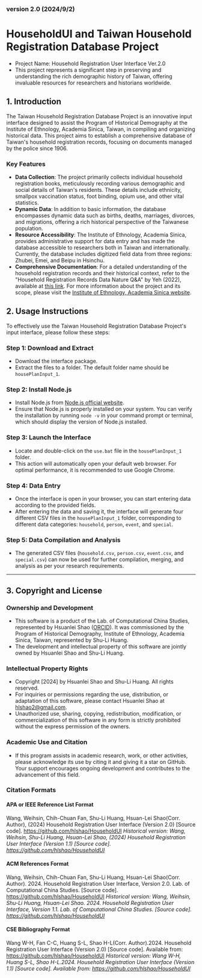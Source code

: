 ### version 2.0 (2024/9/2)

# HouseholdUI and Taiwan Household Registration Database Project
- Project Name: Household Registration User Interface Ver.2.0
- This project represents a significant step in preserving and understanding the rich demographic history of Taiwan, offering invaluable resources for researchers and historians worldwide.

## 1. Introduction
The Taiwan Household Registration Database Project is an innovative input interface designed to assist the Program of Historical Demography at the Institute of Ethnology, Academia Sinica, Taiwan, in compiling and organizing historical data. This project aims to establish a comprehensive database of Taiwan's household registration records, focusing on documents managed by the police since 1906.

### Key Features
- **Data Collection**: The project primarily collects individual household registration books, meticulously recording various demographic and social details of Taiwan's residents. These details include ethnicity, smallpox vaccination status, foot binding, opium use, and other vital statistics.
- **Dynamic Data**: In addition to basic information, the database encompasses dynamic data such as births, deaths, marriages, divorces, and migrations, offering a rich historical perspective of the Taiwanese population.
- **Resource Accessibility**: The Institute of Ethnology, Academia Sinica, provides administrative support for data entry and has made the database accessible to researchers both in Taiwan and internationally. Currently, the database includes digitized field data from three regions: Zhubei, Emei, and Beipu in Hsinchu.
- **Comprehensive Documentation**: For a detailed understanding of the household registration records and their historical context, refer to the "Household Registration Records Data Nature Q&A" by Yeh (2022), available at [this link](https://drive.google.com/file/d/1nui-RuWA3EDEWWCFa4iUd3f8xP2Ry1A7/view?usp=sharing).
For more information about the project and its scope, please visit the [Institute of Ethnology, Academia Sinica website](https://www.ioe.sinica.edu.tw/Content/Messages/Msg_content.aspx?SiteID=1130253423514047143&MenuID=1130253424515647541&FID=).

## 2. Usage Instructions
To effectively use the Taiwan Household Registration Database Project's input interface, please follow these steps:

### Step 1: Download and Extract
- Download the interface package.
- Extract the files to a folder. The default folder name should be `housePlanInput_1`.

### Step 2: Install Node.js
- Install Node.js from [Node.js official website](https://nodejs.org/en).
- Ensure that Node.js is properly installed on your system. You can verify the installation by running `node -v` in your command prompt or terminal, which should display the version of Node.js installed.

### Step 3: Launch the Interface
- Locate and double-click on the `use.bat` file in the `housePlanInput_1` folder.
- This action will automatically open your default web browser. For optimal performance, it is recommended to use Google Chrome.

### Step 4: Data Entry
- Once the interface is open in your browser, you can start entering data according to the provided fields.
- After entering the data and saving it, the interface will generate four different CSV files in the `housePlanInput_1` folder, corresponding to different data categories: `household`, `person`, `event`, and `special`.

### Step 5: Data Compilation and Analysis
- The generated CSV files (`household.csv`, `person.csv`, `event.csv`, and `special.csv`) can now be used for further compilation, merging, and analysis as per your research requirements.
---
## 3. Copyright and License

### Ownership and Development

- This software is a product of the Lab. of Computational China Studies, represented by Hsuanlei Shao ([ORCID](https://orcid.org/0000-0002-7101-5272)). It was commissioned by the Program of Historical Demography, Institute of Ethnology, Academia Sinica, Taiwan, represented by Shu-Li Huang.
- The development and intellectual property of this software are jointly owned by Hsuanlei Shao and Shu-Li Huang.

### Intellectual Property Rights

- Copyright [2024] by Hsuanlei Shao and Shu-Li Huang. All rights reserved.
- For inquiries or permissions regarding the use, distribution, or adaptation of this software, please contact Hsuanlei Shao at hlshao2@gmail.com.
- Unauthorized use, sharing, copying, redistribution, modification, or commercialization of this software in any form is strictly prohibited without the express permission of the owners.

### Academic Use and Citation

- If this program assists in academic research, work, or other activities, please acknowledge its use by citing it and giving it a star on GitHub. Your support encourages ongoing development and contributes to the advancement of this field.

### Citation Formats

#### APA or IEEE Reference List Format
Wang, Weihsin, Chih-Chuan Fan, Shu-Li Huang, Hsuan-Lei Shao(Corr. Author), (2024) Household Registration User Interface (Version 2.0) [Source code]. https://github.com/hlshao/HouseholdUI
_Historical version: Wang, Weihsin, Shu-Li Huang, Hsuan-Lei Shao, (2024) Household Registration User Interface (Version 1.1) [Source code]. https://github.com/hlshao/HouseholdUI_

#### ACM References Format
Wang, Weihsin, Chih-Chuan Fan, Shu-Li Huang, Hsuan-Lei Shao(Corr. Author). 2024. Household Registration User Interface, Version 2.0. Lab. of Computational China Studies. [Source code]. https://github.com/hlshao/HouseholdUI
_Historical version: Wang, Weihsin, Shu-Li Huang, Hsuan-Lei Shao. 2024. Household Registration User Interface, Version 1.1. Lab. of Computational China Studies. [Source code]. https://github.com/hlshao/HouseholdUI_

#### CSE Bibliography Format
Wang W-H, Fan C-C, Huang S-L, Shao H-L(Corr. Author).2024. Household Registration User Interface (Version 2.0) [Source code]. Available from: https://github.com/hlshao/HouseholdUI
_Historical version: Wang W-H, Huang S-L, Shao H-L.2024. Household Registration User Interface (Version 1.1) [Source code]. Available from: https://github.com/hlshao/HouseholdUI_
